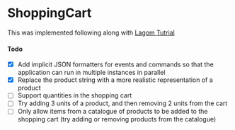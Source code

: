 # ShoppingCart

This was implemented following along with [Lagom Tutrial](https://inviqa.com/blog/lagom-tutorial-using-event-sourcing-create-online-shopping-cart)

#### Todo
-[x] Add implicit JSON formatters for events and commands so that the application can run in multiple instances in parallel
-[x] Replace the product string with a more realistic representation of a product
-[ ] Support quantities in the shopping cart
-[ ] Try adding 3 units of a product, and then removing 2 units from the cart
-[ ] Only allow items from a catalogue of products to be added to the shopping cart (try adding or removing products from the catalogue)